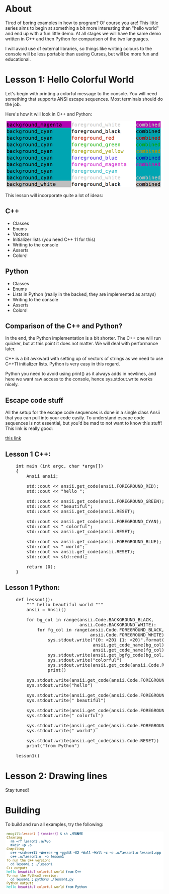 About
=====

Tired of boring examples in how to program? Of course you are! This little
series aims to begin at something a bit more interesting than "hello world"
and end up with a fun little demo. At all stages we will have the same demo
written in C++ and then Python for comparison of the two languages. 

I will avoid use of external libraries, so things like writing colours to
the console will be less portable than useing Curses, but will be more fun
and educational.

Lesson 1: Hello Colorful World
==============================

Let's begin with printing a colorful message to the console. You will need
something that supports ANSI escape sequences. Most terminals should do the
job. 

Here's how it will look in C++ and Python:

![Alt text](lesson1/screenshot.png?raw=true "hello colorful world")

This lesson will incorporate quite a lot of ideas:

C++
---
- Classes
- Enums
- Vectors
- Initializer lists (you need C++ 11 for this)
- Writing to the console
- Asserts
- Colors!

Python
------
- Classes
- Enums
- Lists in Python (really in the backed, they are implemented as arrays)
- Writing to the console
- Asserts
- Colors!

Comparison of the C++ and Python?
---------------------------------

In the end, the Python implementation is a bit shorter. The C++ one will run
quicker, but at this point it does not matter. We will deal with performance
later.

C++ is a bit awkward with setting up of vectors of strings as we need to use
C++11 initializer lists. Python is very easy in this regard.

Python you need to avoid using print() as it always adds in newlines, and here
we want raw access to the console, hence sys.stdout.write works nicely.

Escape code stuff
-----------------

All the setup for the escape code sequences is done in a single class Ansii that
you can pull into your code easily. To understand escape code sequences is not
essential, but you'd be mad to not want to know this stuff! This link is really
good:

[this link](https://stackoverflow.com/questions/4842424/list-of-ansi-color-escape-sequences#4842438)

Lesson 1 C++:
-------------

<pre>
    int main (int argc, char *argv[])
    {
        Ansii ansii;

        std::cout << ansii.get_code(ansii.FOREGROUND_RED);
        std::cout << "hello ";

        std::cout << ansii.get_code(ansii.FOREGROUND_GREEN);
        std::cout << "beautiful";
        std::cout << ansii.get_code(ansii.RESET);

        std::cout << ansii.get_code(ansii.FOREGROUND_CYAN);
        std::cout << " colorful";
        std::cout << ansii.get_code(ansii.RESET);

        std::cout << ansii.get_code(ansii.FOREGROUND_BLUE);
        std::cout << " world";
        std::cout << ansii.get_code(ansii.RESET);
        std::cout << std::endl;

        return (0);
    }
</pre>

Lesson 1 Python:
----------------

<pre>
    def lesson1():
        """ hello beautiful world """
        ansii = Ansii()
    
        for bg_col in range(ansii.Code.BACKGROUND_BLACK,
                            ansii.Code.BACKGROUND_WHITE):
            for fg_col in range(ansii.Code.FOREGROUND_BLACK,
                                ansii.Code.FOREGROUND_WHITE):
                sys.stdout.write("{0: <20} {1: <20}".format(\
                                 ansii.get_code_name(bg_col),
                                 ansii.get_code_name(fg_col)))
                sys.stdout.write(ansii.get_bgfg_code(bg_col, fg_col))
                sys.stdout.write("colorful")
                sys.stdout.write(ansii.get_code(ansii.Code.RESET))
                print()
    
        sys.stdout.write(ansii.get_code(ansii.Code.FOREGROUND_RED))
        sys.stdout.write("hello")
    
        sys.stdout.write(ansii.get_code(ansii.Code.FOREGROUND_GREEN))
        sys.stdout.write(" beautiful")
    
        sys.stdout.write(ansii.get_code(ansii.Code.FOREGROUND_CYAN))
        sys.stdout.write(" colorful")
    
        sys.stdout.write(ansii.get_code(ansii.Code.FOREGROUND_BLUE))
        sys.stdout.write(" world")
    
        sys.stdout.write(ansii.get_code(ansii.Code.RESET))
        print("from Python")
    
    lesson1()
</pre>

Lesson 2: Drawing lines
=======================

Stay tuned!

Building
========

To build and run all examples, try the following:

![Alt text](lesson1/screenshot2.png?raw=true "hello colorful world")

